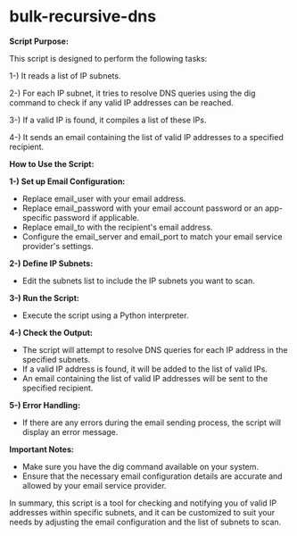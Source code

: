 # bulk-recursive-dns
**Script Purpose:**

This script is designed to perform the following tasks:

1-) It reads a list of IP subnets.

2-) For each IP subnet, it tries to resolve DNS queries using the dig command to check if any valid IP addresses can be reached.

3-) If a valid IP is found, it compiles a list of these IPs.

4-) It sends an email containing the list of valid IP addresses to a specified recipient.

**How to Use the Script:**

**1-) Set up Email Configuration:**

- Replace email_user with your email address.
- Replace email_password with your email account password or an app-specific password if applicable.
- Replace email_to with the recipient's email address.
- Configure the email_server and email_port to match your email service provider's settings.

**2-) Define IP Subnets:**

- Edit the subnets list to include the IP subnets you want to scan.

**3-) Run the Script:**

- Execute the script using a Python interpreter.

**4-) Check the Output:**

- The script will attempt to resolve DNS queries for each IP address in the specified subnets.
- If a valid IP address is found, it will be added to the list of valid IPs.
- An email containing the list of valid IP addresses will be sent to the specified recipient.

**5-) Error Handling:**

- If there are any errors during the email sending process, the script will display an error message.

**Important Notes:**

- Make sure you have the dig command available on your system.
- Ensure that the necessary email configuration details are accurate and allowed by your email service provider.

In summary, this script is a tool for checking and notifying you of valid IP addresses within specific subnets, and it can be customized to suit your needs by adjusting the email configuration and the list of subnets to scan.
